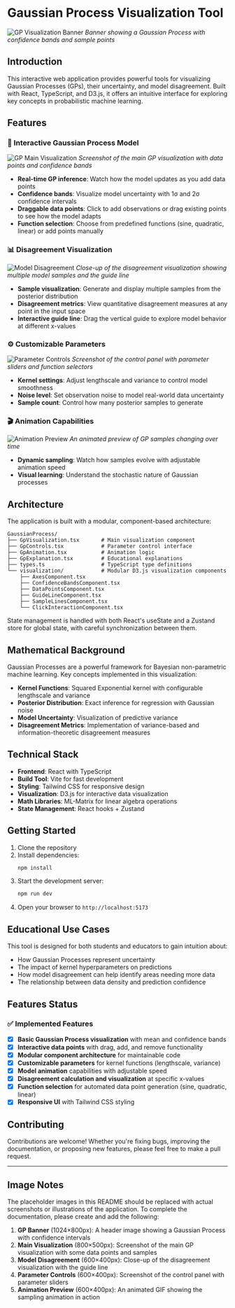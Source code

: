 # Gaussian Process Visualization Tool

![GP Visualization Banner](https://placeholder.com/wp-content/uploads/2018/10/placeholder-1024x800.png)
*Banner showing a Gaussian Process with confidence bands and sample points*

## Introduction

This interactive web application provides powerful tools for visualizing Gaussian Processes (GPs), their uncertainty, and model disagreement. Built with React, TypeScript, and D3.js, it offers an intuitive interface for exploring key concepts in probabilistic machine learning.

## Features

### 🧮 Interactive Gaussian Process Model

![GP Main Visualization](https://placeholder.com/wp-content/uploads/2018/10/placeholder-800x500.png)
*Screenshot of the main GP visualization with data points and confidence bands*

- **Real-time GP inference**: Watch how the model updates as you add data points
- **Confidence bands**: Visualize model uncertainty with 1σ and 2σ confidence intervals
- **Draggable data points**: Click to add observations or drag existing points to see how the model adapts
- **Function selection**: Choose from predefined functions (sine, quadratic, linear) or add points manually

### 📊 Disagreement Visualization

![Model Disagreement](https://placeholder.com/wp-content/uploads/2018/10/placeholder-600x400.png)
*Close-up of the disagreement visualization showing multiple model samples and the guide line*

- **Sample visualization**: Generate and display multiple samples from the posterior distribution
- **Disagreement metrics**: View quantitative disagreement measures at any point in the input space
- **Interactive guide line**: Drag the vertical guide to explore model behavior at different x-values

### ⚙️ Customizable Parameters

![Parameter Controls](https://placeholder.com/wp-content/uploads/2018/10/placeholder-600x400.png)
*Screenshot of the control panel with parameter sliders and function selectors*

- **Kernel settings**: Adjust lengthscale and variance to control model smoothness
- **Noise level**: Set observation noise to model real-world data uncertainty
- **Sample count**: Control how many posterior samples to generate

### 🎬 Animation Capabilities

![Animation Preview](https://placeholder.com/wp-content/uploads/2018/10/placeholder-600x400.png)
*An animated preview of GP samples changing over time*

- **Dynamic sampling**: Watch how samples evolve with adjustable animation speed
- **Visual learning**: Understand the stochastic nature of Gaussian processes

## Architecture

The application is built with a modular, component-based architecture:

```
GaussianProcess/
├── GpVisualization.tsx       # Main visualization component
├── GpControls.tsx            # Parameter control interface
├── GpAnimation.tsx           # Animation logic
├── GpExplanation.tsx         # Educational explanations
├── types.ts                  # TypeScript type definitions
└── visualization/            # Modular D3.js visualization components
    ├── AxesComponent.tsx
    ├── ConfidenceBandsComponent.tsx
    ├── DataPointsComponent.tsx
    ├── GuideLineComponent.tsx
    ├── SampleLinesComponent.tsx
    └── ClickInteractionComponent.tsx
```

State management is handled with both React's useState and a Zustand store for global state, with careful synchronization between them.

## Mathematical Background

Gaussian Processes are a powerful framework for Bayesian non-parametric machine learning. Key concepts implemented in this visualization:

- **Kernel Functions**: Squared Exponential kernel with configurable lengthscale and variance
- **Posterior Distribution**: Exact inference for regression with Gaussian noise
- **Model Uncertainty**: Visualization of predictive variance
- **Disagreement Metrics**: Implementation of variance-based and information-theoretic disagreement measures

## Technical Stack

- **Frontend**: React with TypeScript
- **Build Tool**: Vite for fast development
- **Styling**: Tailwind CSS for responsive design
- **Visualization**: D3.js for interactive data visualization
- **Math Libraries**: ML-Matrix for linear algebra operations
- **State Management**: React hooks + Zustand

## Getting Started

1. Clone the repository
2. Install dependencies:
   ```bash
   npm install
   ```
3. Start the development server:
   ```bash
   npm run dev
   ```
4. Open your browser to `http://localhost:5173`

## Educational Use Cases

This tool is designed for both students and educators to gain intuition about:

- How Gaussian Processes represent uncertainty
- The impact of kernel hyperparameters on predictions
- How model disagreement can help identify areas needing more data
- The relationship between data density and prediction confidence

## Features Status

### ✅ Implemented Features
- [x] **Basic Gaussian Process visualization** with mean and confidence bands
- [x] **Interactive data points** with drag, add, and remove functionality
- [x] **Modular component architecture** for maintainable code
- [x] **Customizable parameters** for kernel functions (lengthscale, variance)
- [x] **Model animation** capabilities with adjustable speed
- [x] **Disagreement calculation and visualization** at specific x-values
- [x] **Function selection** for automated data point generation (sine, quadratic, linear)
- [x] **Responsive UI** with Tailwind CSS styling
<!-- 
### 🚧 Future Enhancements
- [ ] Additional kernel functions beyond Squared Exponential
- [ ] Model comparison tools for multiple GPs
- [ ] Data export/import functionality
- [ ] Advanced disagreement visualization modes (heatmaps, aggregated metrics)
- [ ] Mobile-friendly touch interactions
- [ ] Multi-dimensional input support (2D+ visualization)
- [ ] Batch training capabilities
- [ ] Hyperparameter optimization 
-->

## Contributing

Contributions are welcome! Whether you're fixing bugs, improving the documentation, or proposing new features, please feel free to make a pull request.

---

## Image Notes

The placeholder images in this README should be replaced with actual screenshots or illustrations of the application. To complete the documentation, please create and add the following:

1. **GP Banner** (1024×800px): A header image showing a Gaussian Process with confidence intervals
2. **Main Visualization** (800×500px): Screenshot of the main GP visualization with some data points and samples
3. **Model Disagreement** (600×400px): Close-up of the disagreement visualization with the guide line
4. **Parameter Controls** (600×400px): Screenshot of the control panel with parameter sliders
5. **Animation Preview** (600×400px): An animated GIF showing the sampling animation in action
```
